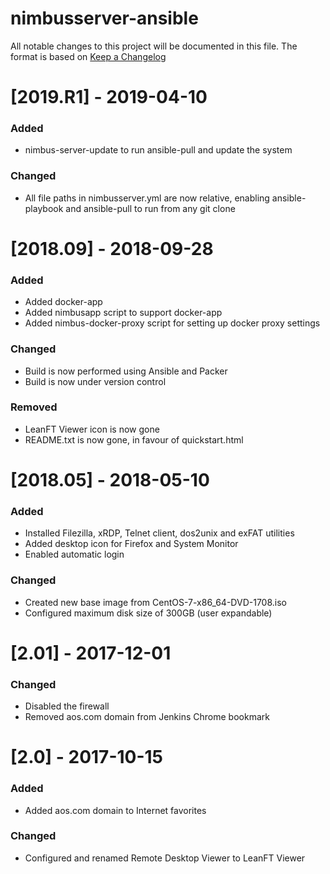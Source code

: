 # nimbusserver-ansible
All notable changes to this project will be documented in this file. The format is based on [Keep a Changelog](http://keepachangelog.com/en/1.0.0/)

# [2019.R1] - 2019-04-10

### Added
- nimbus-server-update to run ansible-pull and update the system

### Changed
- All file paths in nimbusserver.yml are now relative, enabling ansible-playbook and ansible-pull to run from any git clone

# [2018.09] - 2018-09-28

### Added
- Added docker-app
- Added nimbusapp script to support docker-app
- Added nimbus-docker-proxy script for setting up docker proxy settings

### Changed
- Build is now performed using Ansible and Packer
- Build is now under version control

### Removed
- LeanFT Viewer icon is now gone
- README.txt is now gone, in favour of quickstart.html

# [2018.05] - 2018-05-10

### Added
- Installed Filezilla, xRDP, Telnet client, dos2unix and exFAT utilities
- Added desktop icon for Firefox and System Monitor
- Enabled automatic login

### Changed
- Created new base image from CentOS-7-x86_64-DVD-1708.iso
- Configured maximum disk size of 300GB (user expandable)

# [2.01] - 2017-12-01

### Changed
- Disabled the firewall
- Removed aos.com domain from Jenkins Chrome bookmark

# [2.0] - 2017-10-15

### Added
- Added aos.com domain to Internet favorites

### Changed
- Configured and renamed Remote Desktop Viewer to LeanFT Viewer 